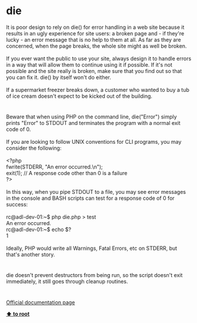 # die




<div class="phpcode"><span class="html">
It is poor design to rely on die() for error handling in a web site because it results in an ugly experience for site users: a broken page and - if they&apos;re lucky - an error message that is no help to them at all. As far as they are concerned, when the page breaks, the whole site might as well be broken.<br><br>If you ever want the public to use your site, always design it to handle errors in a way that will allow them to continue using it if possible. If it&apos;s not possible and the site really is broken, make sure that you find out so that you can fix it. die() by itself won&apos;t do either.<br><br>If a supermarket freezer breaks down, a customer who wanted to buy a tub of ice cream doesn&apos;t expect to be kicked out of the building.</span>
</div>
  

#


<div class="phpcode"><span class="html">
Beware that when using PHP on the command line, die(&quot;Error&quot;) simply prints &quot;Error&quot; to STDOUT and terminates the program with a normal exit code of 0.<br><br>If you are looking to follow UNIX conventions for CLI programs, you may consider the following:<br><br><span class="default">&lt;?php<br>fwrite</span><span class="keyword">(</span><span class="default">STDERR</span><span class="keyword">, </span><span class="string">&quot;An error occurred.\n&quot;</span><span class="keyword">);<br>exit(</span><span class="default">1</span><span class="keyword">); </span><span class="comment">// A response code other than 0 is a failure<br></span><span class="default">?&gt;<br></span><br>In this way, when you pipe STDOUT to a file, you may see error messages in the console and BASH scripts can test for a response code of 0 for success:<br><br>rc@adl-dev-01:~$ php die.php &gt; test<br>An error occurred.<br>rc@adl-dev-01:~$ echo $?<br>1<br><br>Ideally, PHP would write all Warnings, Fatal Errors, etc on STDERR, but that&apos;s another story.</span>
</div>
  

#


<div class="phpcode"><span class="html">
die doesn&apos;t prevent destructors from being run, so the script doesn&apos;t exit immediately, it still goes through cleanup routines.</span>
</div>
  

#

[Official documentation page](https://www.php.net/manual/en/function.die.php)

**[⬆ to root](/)**